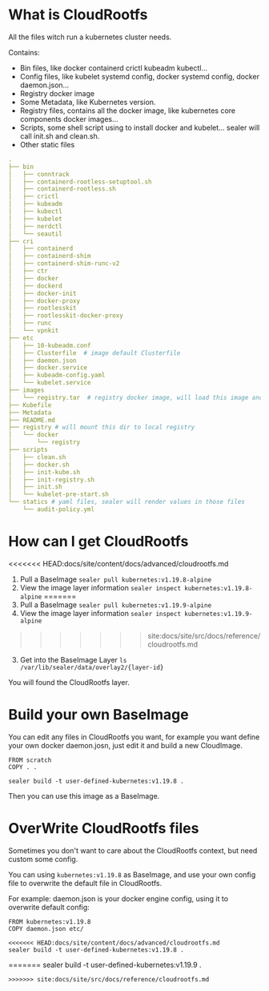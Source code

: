 # What is CloudRootfs

All the files witch run a kubernetes cluster needs.

Contains:

* Bin files, like docker containerd crictl kubeadm kubectl...
* Config files, like kubelet systemd config, docker systemd config, docker daemon.json...
* Registry docker image
* Some Metadata, like Kubernetes version.
* Registry files, contains all the docker image, like kubernetes core components docker images...
* Scripts, some shell script using to install docker and kubelet... sealer will call init.sh and clean.sh.
* Other static files

```yaml
.
├── bin
│   ├── conntrack
│   ├── containerd-rootless-setuptool.sh
│   ├── containerd-rootless.sh
│   ├── crictl
│   ├── kubeadm
│   ├── kubectl
│   ├── kubelet
│   ├── nerdctl
│   └── seautil
├── cri
│   ├── containerd
│   ├── containerd-shim
│   ├── containerd-shim-runc-v2
│   ├── ctr
│   ├── docker
│   ├── dockerd
│   ├── docker-init
│   ├── docker-proxy
│   ├── rootlesskit
│   ├── rootlesskit-docker-proxy
│   ├── runc
│   └── vpnkit
├── etc
│   ├── 10-kubeadm.conf
│   ├── Clusterfile  # image default Clusterfile
│   ├── daemon.json
│   ├── docker.service
│   ├── kubeadm-config.yaml
│   └── kubelet.service
├── images
│   └── registry.tar  # registry docker image, will load this image and run a local registry in cluster
├── Kubefile
├── Metadata
├── README.md
├── registry # will mount this dir to local registry
│   └── docker
│       └── registry
├── scripts
│   ├── clean.sh
│   ├── docker.sh
│   ├── init-kube.sh
│   ├── init-registry.sh
│   ├── init.sh
│   └── kubelet-pre-start.sh
└── statics # yaml files, sealer will render values in those files
    └── audit-policy.yml
```

# How can I get CloudRootfs

<<<<<<< HEAD:docs/site/content/docs/advanced/cloudrootfs.md
1. Pull a BaseImage `sealer pull kubernetes:v1.19.8-alpine`
2. View the image layer information `sealer inspect kubernetes:v1.19.8-alpine`
=======
1. Pull a BaseImage `sealer pull kubernetes:v1.19.9-alpine`
2. View the image layer information `sealer inspect kubernetes:v1.19.9-alpine`
>>>>>>> site:docs/site/src/docs/reference/cloudrootfs.md
3. Get into the BaseImage Layer `ls /var/lib/sealer/data/overlay2/{layer-id}`

You will found the CloudRootfs layer.

# Build your own BaseImage

You can edit any files in CloudRootfs you want, for example you want define your own docker daemon.josn, just edit it and build a new CloudImage.

```shell script
FROM scratch
COPY . .
```

```shell script
sealer build -t user-defined-kubernetes:v1.19.8 .
```

Then you can use this image as a BaseImage.

# OverWrite CloudRootfs files

Sometimes you don't want to care about the CloudRootfs context, but need custom some config.

You can using `kubernetes:v1.19.8` as BaseImage, and use your own config file to overwrite the default file in CloudRootfs.

For example: daemon.json is your docker engine config, using it to overwrite default config:

```shell script
FROM kubernetes:v1.19.8
COPY daemon.json etc/
```

```shell script
<<<<<<< HEAD:docs/site/content/docs/advanced/cloudrootfs.md
sealer build -t user-defined-kubernetes:v1.19.8 .
```
=======
sealer build -t user-defined-kubernetes:v1.19.9 .
```
>>>>>>> site:docs/site/src/docs/reference/cloudrootfs.md
